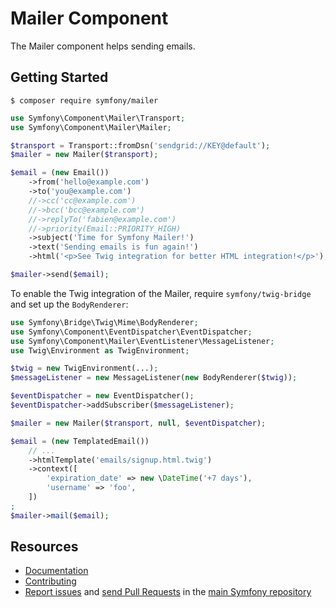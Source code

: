 Mailer Component
================

The Mailer component helps sending emails.

Getting Started
---------------

```
$ composer require symfony/mailer
```

```php
use Symfony\Component\Mailer\Transport;
use Symfony\Component\Mailer\Mailer;

$transport = Transport::fromDsn('sendgrid://KEY@default');
$mailer = new Mailer($transport);

$email = (new Email())
    ->from('hello@example.com')
    ->to('you@example.com')
    //->cc('cc@example.com')
    //->bcc('bcc@example.com')
    //->replyTo('fabien@example.com')
    //->priority(Email::PRIORITY_HIGH)
    ->subject('Time for Symfony Mailer!')
    ->text('Sending emails is fun again!')
    ->html('<p>See Twig integration for better HTML integration!</p>');

$mailer->send($email);
```

To enable the Twig integration of the Mailer, require `symfony/twig-bridge` and
set up the `BodyRenderer`:

```php
use Symfony\Bridge\Twig\Mime\BodyRenderer;
use Symfony\Component\EventDispatcher\EventDispatcher;
use Symfony\Component\Mailer\EventListener\MessageListener;
use Twig\Environment as TwigEnvironment;

$twig = new TwigEnvironment(...);
$messageListener = new MessageListener(new BodyRenderer($twig));

$eventDispatcher = new EventDispatcher();
$eventDispatcher->addSubscriber($messageListener);

$mailer = new Mailer($transport, null, $eventDispatcher);

$email = (new TemplatedEmail())
    // ...
    ->htmlTemplate('emails/signup.html.twig')
    ->context([
        'expiration_date' => new \DateTime('+7 days'),
        'username' => 'foo',
    ])
;
$mailer->mail($email);
```

Resources
---------

  * [Documentation](https://symfony.com/doc/current/mailer.html)
  * [Contributing](https://symfony.com/doc/current/contributing/index.html)
  * [Report issues](https://github.com/symfony/symfony/issues) and
    [send Pull Requests](https://github.com/symfony/symfony/pulls)
    in the [main Symfony repository](https://github.com/symfony/symfony)

